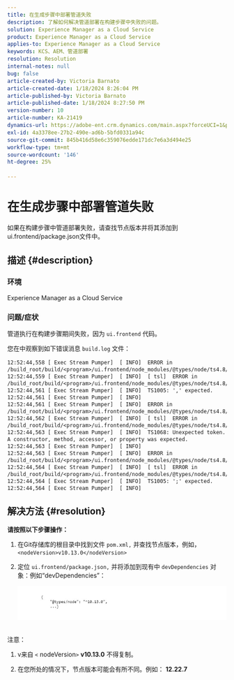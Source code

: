 ```yaml
---
title: 在生成步骤中部署管道失败
description: 了解如何解决管道部署在构建步骤中失败的问题。
solution: Experience Manager as a Cloud Service
product: Experience Manager as a Cloud Service
applies-to: Experience Manager as a Cloud Service
keywords: KCS、AEM、管道部署
resolution: Resolution
internal-notes: null
bug: false
article-created-by: Victoria Barnato
article-created-date: 1/18/2024 8:26:04 PM
article-published-by: Victoria Barnato
article-published-date: 1/18/2024 8:27:50 PM
version-number: 10
article-number: KA-21419
dynamics-url: https://adobe-ent.crm.dynamics.com/main.aspx?forceUCI=1&pagetype=entityrecord&etn=knowledgearticle&id=15fe1acb-3fb6-ee11-a569-6045bd006b25
exl-id: 4a3378ee-27b2-490e-ad6b-5bfd0331a94c
source-git-commit: 845b416d58e6c359076edde171dc7e6a3d494e25
workflow-type: tm+mt
source-wordcount: '146'
ht-degree: 25%

---
```


# 在生成步骤中部署管道失败


如果在构建步骤中管道部署失败，请查找节点版本并将其添加到ui.frontend/package.json文件中。

## 描述 {#description}


### <b>环境</b>

Experience Manager as a Cloud Service



### <b>问题/症状</b>

管道执行在构建步骤期间失败，因为 `ui.frontend` 代码。

您在中观察到如下错误消息 `build.log` 文件：




```
12:52:44,558 [ Exec Stream Pumper]  [ INFO]  ERROR in /build_root/build/<program>/ui.frontend/node_modules/@types/node/ts4.8/util.d.ts
12:52:44,559 [ Exec Stream Pumper]  [ INFO]  [ tsl]  ERROR in /build_root/build/<program>/ui.frontend/node_modules/@types/node/ts4.8/util.d.ts(1485,42)
12:52:44,561 [ Exec Stream Pumper]  [ INFO]  TS1005: ',' expected.
12:52:44,561 [ Exec Stream Pumper]  [ INFO] 
12:52:44,561 [ Exec Stream Pumper]  [ INFO]  ERROR in /build_root/build/<program>/ui.frontend/node_modules/@types/node/ts4.8/util.d.ts
12:52:44,562 [ Exec Stream Pumper]  [ INFO]  [ tsl]  ERROR in /build_root/build/<program>/ui.frontend/node_modules/@types/node/ts4.8/util.d.ts(1485,44)
12:52:44,563 [ Exec Stream Pumper]  [ INFO]  TS1068: Unexpected token. A constructor, method, accessor, or property was expected.
12:52:44,563 [ Exec Stream Pumper]  [ INFO] 
12:52:44,563 [ Exec Stream Pumper]  [ INFO]  ERROR in /build_root/build/<program>/ui.frontend/node_modules/@types/node/ts4.8/util.d.ts
12:52:44,564 [ Exec Stream Pumper]  [ INFO]  [ tsl]  ERROR in /build_root/build/<program>/ui.frontend/node_modules/@types/node/ts4.8/util.d.ts(1485,57)
12:52:44,564 [ Exec Stream Pumper]  [ INFO]  TS1005: ';' expected.
12:52:44,564 [ Exec Stream Pumper]  [ INFO]
```



## 解决方法 {#resolution}

<b>请按照以下步骤操作：</b>
1. 在Git存储库的根目录中找到文件 `pom.xml,` 并查找节点版本，例如， `<nodeVersion>v10.13.0</nodeVersion>`


2. 定位 `ui.frontend/package.json,` 并将添加到现有中 `devDependencies` 对象：例如“devDependencies”：

   ![](assets/007186ff-51eb-ed11-a7c6-6045bd006e5a.png)



<br>注意：<br>


1. v来自 `<` nodeVersion`>` <b>v10.13.0</b> 不得复制。


2. 在您所处的情况下，节点版本可能会有所不同。例如： <b>12.22.7</b>
